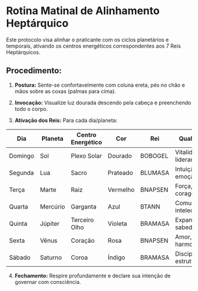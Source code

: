 # Rotina Matinal de Alinhamento Heptárquico

Este protocolo visa alinhar o praticante com os ciclos planetários e temporais, ativando os centros energéticos correspondentes aos 7 Reis Heptárquicos.

## Procedimento:

1. **Postura:** Sente-se confortavelmente com coluna ereta, pés no chão e mãos sobre as coxas (palmas para cima).

2. **Invocação:** Visualize luz dourada descendo pela cabeça e preenchendo todo o corpo.

3. **Ativação dos Reis:** Para cada dia/planeta:

| Dia        | Planeta | Centro Energético | Cor           | Rei       | Qualidades                 |
|------------|---------|-------------------|---------------|-----------|----------------------------|
| Domingo    | Sol     | Plexo Solar       | Dourado       | BOBOGEL   | Vitalidade, liderança      |
| Segunda    | Lua     | Sacro             | Prateado      | BLUMASA   | Intuição, emoção           |
| Terça      | Marte   | Raiz              | Vermelho      | BNAPSEN   | Força, coragem             |
| Quarta     | Mercúrio| Garganta          | Azul          | BTANN     | Comunicação, intelecto     |
| Quinta     | Júpiter | Terceiro Olho     | Violeta       | BRAMASA   | Expansão, sabedoria        |
| Sexta      | Vênus   | Coração           | Rosa          | BNAPSEN   | Amor, harmonia             |
| Sábado     | Saturno | Coroa             | Índigo        | BRAMASA   | Disciplina, estrutura      |

4. **Fechamento:** Respire profundamente e declare sua intenção de governar com consciência.